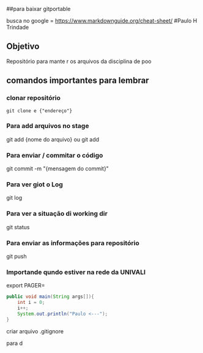 ##para baixar  gitportable

busca no google = https://www.markdownguide.org/cheat-sheet/
#Paulo H Trindade
## Objetivo
Repositório para mante r os arquivos da disciplina de poo

## comandos importantes para lembrar

### clonar repositório
```
git clone e {"endereço"}
```
### Para add arquivos no stage
git add {nome do arquivo} ou git add

### Para enviar / commitar o código
git commit -m "{mensagem do commit}"

### Para ver giot o Log
git log

### Para ver a situação di working dir
git status

### Para enviar as informações para repositório
git push

### Importande qundo estiver na rede da UNIVALI
export PAGER=

```java
public void main(String args[]){
	int i = 0;
	i++;
	System.out.println("Paulo <---");
}
```
criar arquivo .gitignore

para d

